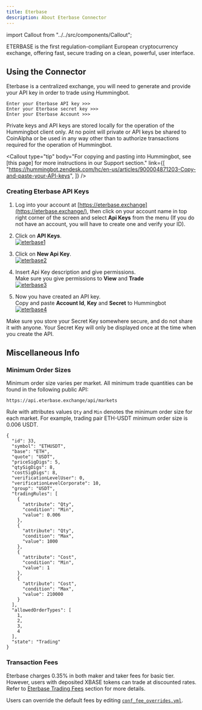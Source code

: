 ```yaml
---
title: Eterbase
description: About Eterbase Connector
---
```


import Callout from "../../src/components/Callout";

ETERBASE is the first regulation-compliant European cryptocurrency exchange, offering fast, secure trading on a clean, powerful, user interface.

## Using the Connector

Eterbase is a centralized exchange, you will need to generate and provide your API key in order to trade using Hummingbot.

```
Enter your Eterbase API key >>>
Enter your Eterbase secret key >>>
Enter your Eterbase Account >>>
```

Private keys and API keys are stored locally for the operation of the Hummingbot client only. At no point will private or API keys be shared to CoinAlpha or be used in any way other than to authorize transactions required for the operation of Hummingbot.

<Callout
  type="tip"
  body="For copying and pasting into Hummingbot, see [this page] for more instructions in our Support section."
  link={[
    "https://hummingbot.zendesk.com/hc/en-us/articles/900004871203-Copy-and-paste-your-API-keys",
  ]}
/>

### Creating Eterbase API Keys

1. Log into your account at [https://eterbase.exchange](https://eterbase.exchange/), then click on your account name in top right corner of the screen and select **Api Keys** from the menu (If you do not have an account, you will have to create one and verify your ID).

2. Click on **API Keys**.<br />
   [![eterbase1](/assets/img/eterbase1.png)](/assets/img/eterbase1.png)

3. Click on **New Api Key**.<br />
   [![eterbase2](/assets/img/eterbase2.png)](/assets/img/eterbase2.png)

4. Insert Api Key description and give permissions.<br />
   Make sure you give permissions to **View** and **Trade**<br />
   [![eterbase3](/assets/img/eterbase3.png)](/assets/img/eterbase3.png)

<Callout
  type="warning"
  body="We recommend using only #trade# enabled API keys; enabling #withdraw, transfer, or the equivalent is unnecessary# for current Hummingbot strategies."
/>

5. Now you have created an API key.<br />
   Copy and paste **Account Id**, **Key** and **Secret** to Hummingbot<br />
   [![eterbase4](/assets/img/eterbase4.png)](/assets/img/eterbase4.png)

Make sure you store your Secret Key somewhere secure, and do not share it with anyone. Your Secret Key will only be displayed once at the time when you create the API.

<Callout
  type="tip"
  body="If you lose your Secret Key, you can delete the API and create a new one. However, it will be impossible to reuse the same API."
/>

## Miscellaneous Info

### Minimum Order Sizes

Minimum order size varies per market. All minimum trade quantities can be found in the following public API:

```
https://api.eterbase.exchange/api/markets
```

Rule with attributes values `Qty` and `Min` denotes the minimum order size for each market. For example, trading pair ETH-USDT minimum order size is 0.006 USDT.

```
{
  "id": 33,
  "symbol": "ETHUSDT",
  "base": "ETH",
  "quote": "USDT",
  "priceSigDigs": 5,
  "qtySigDigs": 8,
  "costSigDigs": 8,
  "verificationLevelUser": 0,
  "verificationLevelCorporate": 10,
  "group": "USDT",
  "tradingRules": [
    {
      "attribute": "Qty",
      "condition": "Min",
      "value": 0.006
    },
    {
      "attribute": "Qty",
      "condition": "Max",
      "value": 1000
    },
    {
      "attribute": "Cost",
      "condition": "Min",
      "value": 1
    },
    {
      "attribute": "Cost",
      "condition": "Max",
      "value": 210000
    }
  ],
  "allowedOrderTypes": [
    1,
    2,
    3,
    4
  ],
  "state": "Trading"
}
```

### Transaction Fees

Eterbase charges 0.35% in both maker and taker fees for basic tier. However, users with deposited XBASE tokens can trade at discounted rates. Refer to [Eterbase Trading Fees](https://www.eterbase.com/exchange/fees/) section for more details.

Users can override the default fees by editing [`conf_fee_overrides.yml`](/operation/override-fees/).
